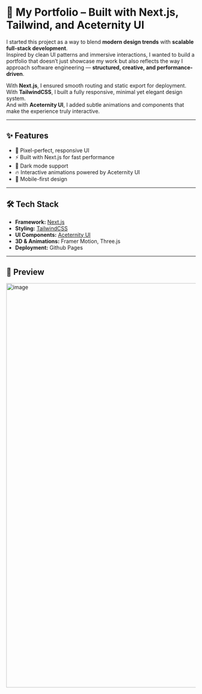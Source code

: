 
# 🚀 My Portfolio – Built with Next.js, Tailwind, and Aceternity UI  

I started this project as a way to blend **modern design trends** with **scalable full-stack development**.  
Inspired by clean UI patterns and immersive interactions, I wanted to build a portfolio that doesn’t just showcase my work but also reflects the way I approach software engineering — **structured, creative, and performance-driven**.  

With **Next.js**, I ensured smooth routing and static export for deployment.  
With **TailwindCSS**, I built a fully responsive, minimal yet elegant design system.  
And with **Aceternity UI**, I added subtle animations and components that make the experience truly interactive.  

---

## ✨ Features  
- 🎨 Pixel-perfect, responsive UI  
- ⚡ Built with Next.js for fast performance  
- 🌙 Dark mode support  
- 🔥 Interactive animations powered by Aceternity UI  
- 📱 Mobile-first design  

---

## 🛠 Tech Stack  
- **Framework:** [Next.js](https://nextjs.org/)  
- **Styling:** [TailwindCSS](https://tailwindcss.com/)  
- **UI Components:** [Aceternity UI](https://ui.aceternity.com/)  
- **3D & Animations:** Framer Motion, Three.js  
- **Deployment:** Github Pages  

---

## 📸 Preview  
<img width="1919" height="1073" alt="image" src="https://github.com/user-attachments/assets/0d214809-a1a1-4acc-a152-cb7382f0aef7" />
